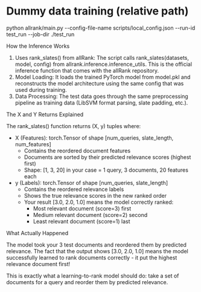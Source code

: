 # Dummy data training (relative path)

python allrank/main.py --config-file-name scripts/local_config.json --run-id test_run --job-dir ./test_run

How the Inference Works

1. Uses rank_slates() from allRank: The script calls rank_slates(datasets, model, config) from
   allrank.inference.inference_utils. This is the official inference function that comes with the allRank
   repository.
2. Model Loading: It loads the trained PyTorch model from model.pkl and reconstructs the model architecture
   using the same config that was used during training.
3. Data Processing: The test data goes through the same preprocessing pipeline as training data (LibSVM format
   parsing, slate padding, etc.).

The X and Y Returns Explained

The rank_slates() function returns (X, y) tuples where:

- X (Features): torch.Tensor of shape [num_queries, slate_length, num_features]
  - Contains the reordered document features
  - Documents are sorted by their predicted relevance scores (highest first)
  - Shape: [1, 3, 20] in your case = 1 query, 3 documents, 20 features each
- y (Labels): torch.Tensor of shape [num_queries, slate_length]
  - Contains the reordered relevance labels
  - Shows the true relevance scores in the new ranked order
  - Your result [3.0, 2.0, 1.0] means the model correctly ranked:
    - Most relevant document (score=3) first
    - Medium relevant document (score=2) second
    - Least relevant document (score=1) last

What Actually Happened

The model took your 3 test documents and reordered them by predicted relevance. The fact that the output shows
[3.0, 2.0, 1.0] means the model successfully learned to rank documents correctly - it put the highest
relevance document first!

This is exactly what a learning-to-rank model should do: take a set of documents for a query and reorder them
by predicted relevance.
